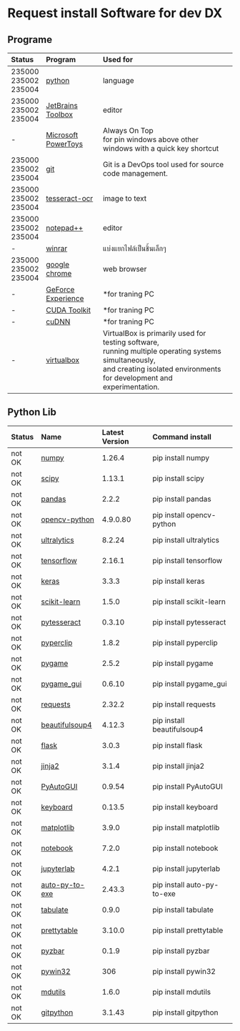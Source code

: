 



# Request install Software for dev DX

## Programe
  

|Status|Program|Used for|
| :--- | :--- | :--- |
|235000<br>235002<br>235004|[python](https://www.python.org/downloads/release/python-31011/)|language|
|235000<br>235002<br>235004|[JetBrains Toolbox](https://www.jetbrains.com/toolbox-app/)|editor|
|-|[Microsoft PowerToys](https://learn.microsoft.com/th-th/windows/powertoys/)|Always On Top <br>for pin windows above other windows with a quick key shortcut|
|235000<br>235002<br>235004|[git](https://git-scm.com/download/win/)|Git is a DevOps tool used for source code management.|
|235000<br>235002<br>235004|[tesseract-ocr](https://github.com/UB-Mannheim/tesseract/wiki)|image to text|
|235000<br>235002<br>235004|[notepad++](https://notepad-plus-plus.org/downloads/)|editor|
|-|[winrar](https://www.win-rar.com/predownload.html/)|แบ่งแยกไฟล์เป็นชิ้นเล็กๆ|
|235000<br>235002<br>235004|[google chrome](https://www.google.com/intl/th/chrome/)|web browser|
|-|[GeForce Experience](https://www.nvidia.com/en-us/geforce/geforce-experience/)|*for traning PC|
|-|[CUDA Toolkit](https://developer.nvidia.com/cuda-toolkit-archive/)|*for traning PC|
|-|[cuDNN](https://developer.nvidia.com/rdp/cudnn-archive/)|*for traning PC|
|-|[virtualbox](https://www.virtualbox.org/wiki/Downloads/)|VirtualBox is primarily used for testing software, <br>running multiple operating systems simultaneously, <br>and creating isolated environments for development and experimentation.|

## Python Lib
  

|Status|Name|Latest Version|Command install|
| :--- | :--- | :--- | :--- |
|not OK|[numpy](https://pypi.org/project/numpy/)|1.26.4|pip install numpy|
|not OK|[scipy](https://pypi.org/project/scipy/)|1.13.1|pip install scipy|
|not OK|[pandas](https://pypi.org/project/pandas/)|2.2.2|pip install pandas|
|not OK|[opencv-python](https://pypi.org/project/opencv-python/)|4.9.0.80|pip install opencv-python|
|not OK|[ultralytics](https://pypi.org/project/ultralytics/)|8.2.24|pip install ultralytics|
|not OK|[tensorflow](https://pypi.org/project/tensorflow/)|2.16.1|pip install tensorflow|
|not OK|[keras](https://pypi.org/project/keras/)|3.3.3|pip install keras|
|not OK|[scikit-learn](https://pypi.org/project/scikit-learn/)|1.5.0|pip install scikit-learn|
|not OK|[pytesseract](https://pypi.org/project/pytesseract/)|0.3.10|pip install pytesseract|
|not OK|[pyperclip](https://pypi.org/project/pyperclip/)|1.8.2|pip install pyperclip|
|not OK|[pygame](https://pypi.org/project/pygame/)|2.5.2|pip install pygame|
|not OK|[pygame_gui](https://pypi.org/project/pygame_gui/)|0.6.10|pip install pygame_gui|
|not OK|[requests](https://pypi.org/project/requests/)|2.32.2|pip install requests|
|not OK|[beautifulsoup4](https://pypi.org/project/beautifulsoup4/)|4.12.3|pip install beautifulsoup4|
|not OK|[flask](https://pypi.org/project/flask/)|3.0.3|pip install flask|
|not OK|[jinja2](https://pypi.org/project/jinja2/)|3.1.4|pip install jinja2|
|not OK|[PyAutoGUI](https://pypi.org/project/PyAutoGUI/)|0.9.54|pip install PyAutoGUI|
|not OK|[keyboard](https://pypi.org/project/keyboard/)|0.13.5|pip install keyboard|
|not OK|[matplotlib](https://pypi.org/project/matplotlib/)|3.9.0|pip install matplotlib|
|not OK|[notebook](https://pypi.org/project/notebook/)|7.2.0|pip install notebook|
|not OK|[jupyterlab](https://pypi.org/project/jupyterlab/)|4.2.1|pip install jupyterlab|
|not OK|[auto-py-to-exe](https://pypi.org/project/auto-py-to-exe/)|2.43.3|pip install auto-py-to-exe|
|not OK|[tabulate](https://pypi.org/project/tabulate/)|0.9.0|pip install tabulate|
|not OK|[prettytable](https://pypi.org/project/prettytable/)|3.10.0|pip install prettytable|
|not OK|[pyzbar](https://pypi.org/project/pyzbar/)|0.1.9|pip install pyzbar|
|not OK|[pywin32](https://pypi.org/project/pywin32/)|306|pip install pywin32|
|not OK|[mdutils](https://pypi.org/project/mdutils/)|1.6.0|pip install mdutils|
|not OK|[gitpython](https://pypi.org/project/gitpython/)|3.1.43|pip install gitpython|
